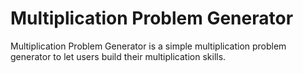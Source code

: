 # Multiplication Problem Generator

Multiplication Problem Generator is a simple multiplication problem generator to let users build their multiplication skills.
